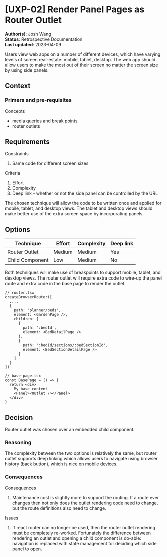 # [UXP-02] Render Panel Pages as Router Outlet

**Author(s)**: Josh Wang  
**Status**: Retrospective Documentation  
**Last updated**: 2023-04-09  

Users view web apps on a number of different devices, which have varying levels of screen real-estate: mobile, tablet, desktop. The web app should allow users to make the most out of their screen no matter the screen size by using side panels.

## Context

### Primers and pre-requisites

Concepts
* media queries and break points
* router outlets   

## Requirements

Constraints
1. Same code for different screen sizes

Criteria
1. Effort
2. Complexity
3. Deep link - whether or not the side panel can be controlled by the URL

The chosen technique will allow the code to be written once and applied for mobile, tablet, and desktop views. The tablet and desktop views should make better use of the extra screen space by incorporating panels.

## Options

| Technique       | Effort | Complexity | Deep link |
| --------------- | ------ | ---------- | --------- |
| Router Outlet   | Medium | Medium     | Yes       |
| Child Component | Low    | Medium     | No        |

Both techniques will make use of breakpoints to support mobile, tablet, and desktop views.
The router outlet will require extra code to wire-up the panel route and extra code in the base page to render the outlet.

```
// router.tsx
createBrowserRouter([
  ...,
  {
    path: 'planner/beds',
    element: <GardenPage />,
    children: [
      {
        path: ':bedId',
        element: <BedDetailPage />
      },
      {
        path: ':bedId/sections/:bedSectionId',
        element: <BedSectionDetailPage />
      }
    ]
  }
])

// base-page.tsx
const BasePage = () => {
  return <div>
    My base content
    <Panel><Outlet /></Panel>
  </div>  
}
```

## Decision

Router outlet was chosen over an embedded child component.

### Reasoning

The complexity between the two options is relatively the same, but router outlet supports deep linking which allows users to navigate using browser history (back button), which is nice on mobile devices.

### Consequences

Consequences
1. Maintenance cost is slightly more to support the routing. If a route ever changes then not only does the outlet rendering code need to change, but the route definitions also need to change.

Issues
1. If react router can no longer be used, then the router outlet rendering must be completely re-worked. Fortunately the difference between rendering an outlet and opening a child component is do-able: navigation is replaced with state management for deciding which side panel to open.